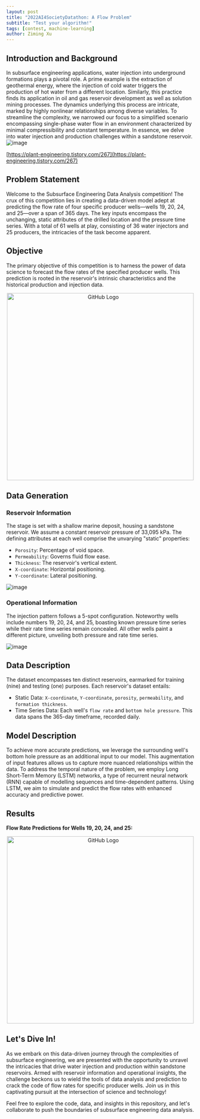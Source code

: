 ```yaml
---
layout: post
title: "2022AI4SocietyDatathon: A Flow Problem"
subtitle: "Test your algorithm!"
tags: [contest, machine-learning]
author: Ziming Xu
---
```


## Introduction and Background

In subsurface engineering applications, water injection into underground formations plays a pivotal role. A prime example is the extraction of geothermal energy, where the injection of cold water triggers the production of hot water from a different location. Similarly, this practice finds its application in oil and gas reservoir development as well as solution mining processes. The dynamics underlying this process are intricate, marked by highly nonlinear relationships among diverse variables. To streamline the complexity, we narrowed our focus to a simplified scenario encompassing single-phase water flow in an environment characterized by minimal compressibility and constant temperature. In essence, we delve into water injection and production challenges within a sandstone reservoir.
![image](https://github.com/user-attachments/assets/812752b0-8814-4346-92b6-dd449cea81c8)

[https://plant-engineering.tistory.com/267](https://plant-engineering.tistory.com/267) 

## Problem Statement

Welcome to the Subsurface Engineering Data Analysis competition! The crux of this competition lies in creating a data-driven model adept at predicting the flow rate of four specific producer wells—wells 19, 20, 24, and 25—over a span of 365 days. The key inputs encompass the unchanging, static attributes of the drilled location and the pressure time series. With a total of 61 wells at play, consisting of 36 water injectors and 25 producers, the intricacies of the task become apparent.

## Objective

The primary objective of this competition is to harness the power of data science to forecast the flow rates of the specified producer wells. This prediction is rooted in the reservoir's intrinsic characteristics and the historical production and injection data.

<div style="text-align:center">
  <img src="https://github.com/user-attachments/assets/9d4c8b4a-f4c3-497a-a298-61a8098ff9ba" alt="GitHub Logo" width="500">
</div>

## Data Generation

### Reservoir Information

The stage is set with a shallow marine deposit, housing a sandstone reservoir. We assume a constant reservoir pressure of 33,095 kPa. The defining attributes at each well comprise the unvarying "static" properties:

- `Porosity`: Percentage of void space.
- `Permeability`: Governs fluid flow ease.
- `Thickness`: The reservoir's vertical extent.
- `X-coordinate`: Horizontal positioning.
- `Y-coordinate`: Lateral positioning.

![image](https://github.com/user-attachments/assets/6997dc66-2959-4661-bf7f-0eae82afb0ba)

### Operational Information

The injection pattern follows a 5-spot configuration. Noteworthy wells include numbers 19, 20, 24, and 25, boasting known pressure time series while their rate time series remain concealed. All other wells paint a different picture, unveiling both pressure and rate time series.

![image](https://github.com/user-attachments/assets/9fbb15a8-6912-4b44-96a1-c77f7270b516)


## Data Description

The dataset encompasses ten distinct reservoirs, earmarked for training (nine) and testing (one) purposes. Each reservoir's dataset entails:

- Static Data: `X-coordinate`, `Y-coordinate`, `porosity`, `permeability`, and `formation thickness`.
- Time Series Data: Each well's `flow rate` and `bottom hole pressure`. This data spans the 365-day timeframe, recorded daily.

## Model Description

To achieve more accurate predictions, we leverage the surrounding well's bottom hole pressure as an additional input to our model. This augmentation of input features allows us to capture more nuanced relationships within the data. To address the temporal nature of the problem, we employ Long Short-Term Memory (LSTM) networks, a type of recurrent neural network (RNN) capable of modelling sequences and time-dependent patterns. Using LSTM, we aim to simulate and predict the flow rates with enhanced accuracy and predictive power.

## Results

**Flow Rate Predictions for Wells 19, 20, 24, and 25:**
<div style="text-align:center">
  <img src="https://github.com/user-attachments/assets/0e85bd09-fd9f-4996-9ec6-838e165c40ef" alt="GitHub Logo" width="500">
</div>

## Let's Dive In!

As we embark on this data-driven journey through the complexities of subsurface engineering, we are presented with the opportunity to unravel the intricacies that drive water injection and production within sandstone reservoirs. Armed with reservoir information and operational insights, the challenge beckons us to wield the tools of data analysis and prediction to crack the code of flow rates for specific producer wells. Join us in this captivating pursuit at the intersection of science and technology!

Feel free to explore the code, data, and insights in this repository, and let's collaborate to push the boundaries of subsurface engineering data analysis.
